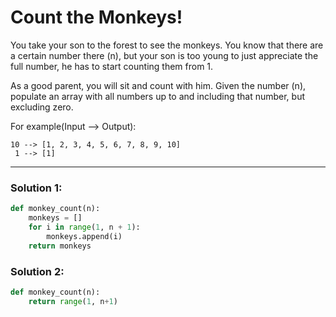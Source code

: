 # Count the Monkeys!

You take your son to the forest to see the monkeys. You know that there are a certain number there (n), but your son is too young to just appreciate the full number, he has to start counting them from 1.

As a good parent, you will sit and count with him. Given the number (n), populate an array with all numbers up to and including that number, but excluding zero.

For example(Input --> Output):

```
10 --> [1, 2, 3, 4, 5, 6, 7, 8, 9, 10]
 1 --> [1]
```

---

### Solution 1:

```python
def monkey_count(n):
    monkeys = []
    for i in range(1, n + 1):
        monkeys.append(i)
    return monkeys
```

### Solution 2:

```python
def monkey_count(n):
    return range(1, n+1)
```
